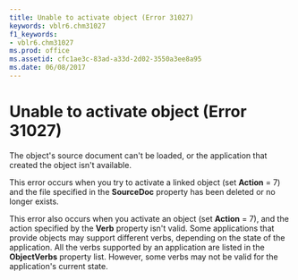 ```yaml
---
title: Unable to activate object (Error 31027)
keywords: vblr6.chm31027
f1_keywords:
- vblr6.chm31027
ms.prod: office
ms.assetid: cfc1ae3c-83ad-a33d-2d02-3550a3ee8a95
ms.date: 06/08/2017
---
```



# Unable to activate object (Error 31027)

The object's source document can't be loaded, or the application that created the object isn't available.

This error occurs when you try to activate a linked object (set **Action** = 7) and the file specified in the **SourceDoc** property has been deleted or no longer exists.

This error also occurs when you activate an object (set **Action** = 7), and the action specified by the **Verb** property isn't valid. Some applications that provide objects may support different verbs, depending on the state of the application. All the verbs supported by an application are listed in the **ObjectVerbs** property list. However, some verbs may not be valid for the application's current state.


